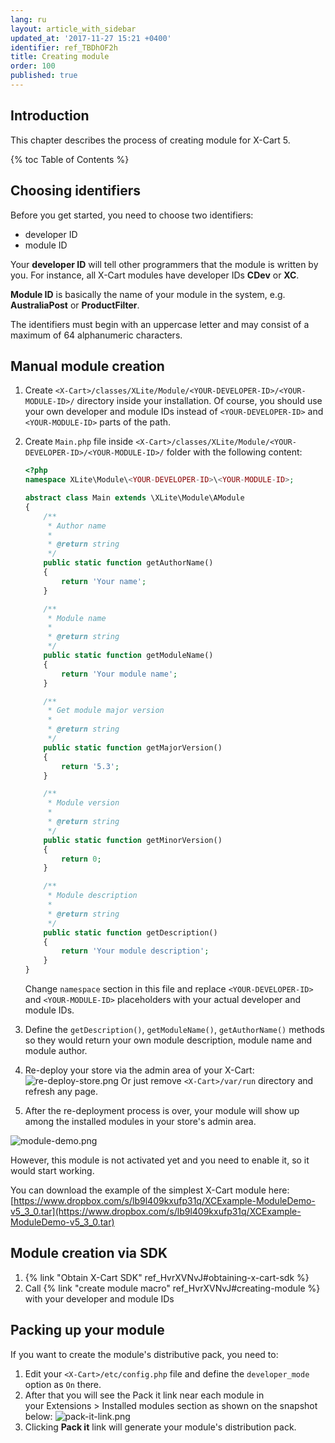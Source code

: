 ```yaml
---
lang: ru
layout: article_with_sidebar
updated_at: '2017-11-27 15:21 +0400'
identifier: ref_TBDhOF2h
title: Creating module
order: 100
published: true
---
```

## Introduction

This chapter describes the process of creating module for X-Cart 5.

{% toc Table of Contents %}

## Choosing identifiers

Before you get started, you need to choose two identifiers:
*   developer ID 
*   module ID

Your **developer ID** will tell other programmers that the module is written by you. For instance, all X-Cart modules have developer IDs **CDev** or **XC**.

**Module ID** is basically the name of your module in the system, e.g. **AustraliaPost** or **ProductFilter**.

The identifiers must begin with an uppercase letter and may consist of a maximum of 64 alphanumeric characters.

## Manual module creation

1.  Create `<X-Cart>/classes/XLite/Module/<YOUR-DEVELOPER-ID>/<YOUR-MODULE-ID>/` directory inside your installation. Of course, you should use your own developer and module IDs instead of `<YOUR-DEVELOPER-ID>` and `<YOUR-MODULE-ID>` parts of the path.
2.  Create `Main.php` file inside `<X-Cart>/classes/XLite/Module/<YOUR-DEVELOPER-ID>/<YOUR-MODULE-ID>/` folder with the following content: 

    ```php
    <?php
    namespace XLite\Module\<YOUR-DEVELOPER-ID>\<YOUR-MODULE-ID>;

    abstract class Main extends \XLite\Module\AModule
    {
        /**
         * Author name
         *
         * @return string
         */
        public static function getAuthorName()
        {
            return 'Your name';
        }

        /**
         * Module name
         *
         * @return string
         */
        public static function getModuleName()
        {
            return 'Your module name';
        }

        /**
         * Get module major version
         *
         * @return string
         */
        public static function getMajorVersion()
        {
            return '5.3';
        }

        /**
         * Module version
         *
         * @return string
         */
        public static function getMinorVersion()
        {
            return 0;
        }

        /**
         * Module description
         *
         * @return string
         */
        public static function getDescription()
        {
            return 'Your module description';
        }
    }
    ```

    Change `namespace` section in this file and replace `<YOUR-DEVELOPER-ID>` and `<YOUR-MODULE-ID>` placeholders with your actual developer and module IDs.
3.  Define the `getDescription()`, `getModuleName()`, `getAuthorName()` methods so they would return your own module description, module name and module author.
4.  Re-deploy your store via the admin area of your X-Cart:
![re-deploy-store.png]({{site.baseurl}}/attachments/ref_TBDhOF2h/re-deploy-store.png)
Or just remove `<X-Cart>/var/run` directory and refresh any page.
5.  After the re-deployment process is over, your module will show up among the installed modules in your store's admin area.

![module-demo.png]({{site.baseurl}}/attachments/ref_TBDhOF2h/module-demo.png)


However, this module is not activated yet and you need to enable it, so it would start working.

You can download the example of the simplest X-Cart module here:
[https://www.dropbox.com/s/lb9l409kxufp31q/XCExample-ModuleDemo-v5_3_0.tar](https://www.dropbox.com/s/lb9l409kxufp31q/XCExample-ModuleDemo-v5_3_0.tar)

## Module creation via SDK

1.  {% link "Obtain X-Cart SDK" ref_HvrXVNvJ#obtaining-x-cart-sdk %}
2.  Call {% link "create module macro" ref_HvrXVNvJ#creating-module %} with your developer and module IDs

## Packing up your module

If you want to create the module's distributive pack, you need to:
1.  Edit your `<X-Cart>/etc/config.php` file and define the `developer_mode` option as `On` there.
2.  After that you will see the Pack it link near each module in your Extensions > Installed modules section as shown on the snapshot below:
    ![pack-it-link.png]({{site.baseurl}}/attachments/ref_TBDhOF2h/pack-it-link.png)
3.  Clicking **Pack it** link will generate your module's distribution pack.

